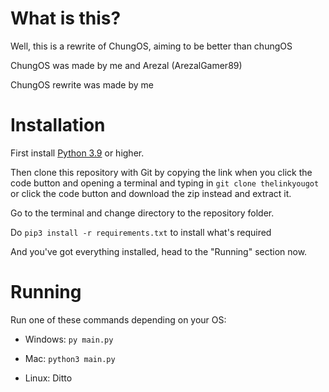 # What is this?

Well, this is a rewrite of ChungOS, aiming to be better than chungOS

ChungOS was made by me and Arezal (ArezalGamer89)

ChungOS rewrite was made by me


# Installation
First install [Python 3.9](https://python.org/downloads) or higher.

Then clone this repository with Git by copying the link when you click the code button and opening a terminal and typing in `git clone thelinkyougot` or click the code button and download the zip instead and extract it.

Go to the terminal and change directory to the repository folder.

Do `pip3 install -r requirements.txt` to install what's required

And you've got everything installed, head to the "Running" section now.

# Running

Run one of these commands depending on your OS:

- Windows: `py main.py`

- Mac: `python3 main.py`

- Linux: Ditto 
